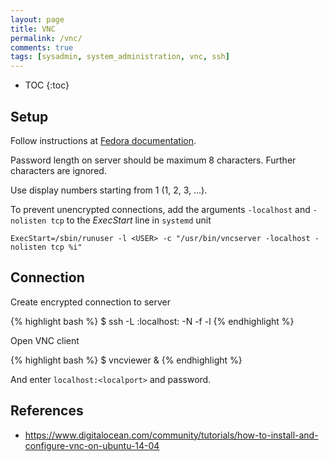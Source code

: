 ```yaml
---
layout: page
title: VNC
permalink: /vnc/
comments: true
tags: [sysadmin, system_administration, vnc, ssh]
---
```


* TOC
{:toc}

## Setup

Follow instructions at
[Fedora documentation](https://docs.fedoraproject.org/en-US/Fedora/23/html/System_Administrators_Guide/ch-TigerVNC.html).

Password length on server should be maximum 8 characters. Further characters
are ignored.

Use display numbers starting from 1 (1, 2, 3, ...).

To prevent unencrypted connections, add the arguments `-localhost` and
`-nolisten tcp` to the *ExecStart* line in `systemd` unit

	ExecStart=/sbin/runuser -l <USER> -c "/usr/bin/vncserver -localhost -nolisten tcp %i"

## Connection

Create encrypted connection to server

{% highlight bash %}
$ ssh -L <localport>:localhost:<remoteport> -N -f -l <loginname> <hostname>
{% endhighlight %}

Open VNC client

{% highlight bash %}
$ vncviewer &
{% endhighlight %}

And enter `localhost:<localport>` and password.

## References

- <https://www.digitalocean.com/community/tutorials/how-to-install-and-configure-vnc-on-ubuntu-14-04>
